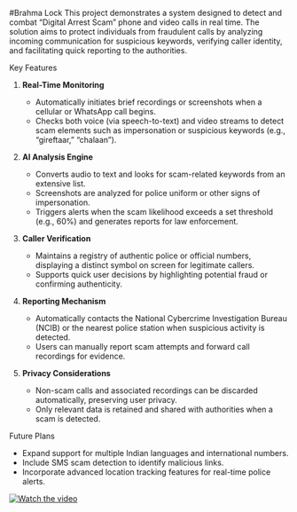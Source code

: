 #Brahma Lock
This project demonstrates a system designed to detect and combat “Digital Arrest Scam” phone and video calls in real time. The solution aims to protect individuals from fraudulent calls by analyzing incoming communication for suspicious keywords, verifying caller identity, and facilitating quick reporting to the authorities.

Key Features  
1. **Real-Time Monitoring**  
   - Automatically initiates brief recordings or screenshots when a cellular or WhatsApp call begins.  
   - Checks both voice (via speech-to-text) and video streams to detect scam elements such as impersonation or suspicious keywords (e.g., “gireftaar,” “chalaan”).  

2. **AI Analysis Engine**  
   - Converts audio to text and looks for scam-related keywords from an extensive list.  
   - Screenshots are analyzed for police uniform or other signs of impersonation.  
   - Triggers alerts when the scam likelihood exceeds a set threshold (e.g., 60%) and generates reports for law enforcement.  

3. **Caller Verification**  
   - Maintains a registry of authentic police or official numbers, displaying a distinct symbol on screen for legitimate callers.  
   - Supports quick user decisions by highlighting potential fraud or confirming authenticity.  

4. **Reporting Mechanism**  
   - Automatically contacts the National Cybercrime Investigation Bureau (NCIB) or the nearest police station when suspicious activity is detected.  
   - Users can manually report scam attempts and forward call recordings for evidence.  

5. **Privacy Considerations**  
   - Non-scam calls and associated recordings can be discarded automatically, preserving user privacy.  
   - Only relevant data is retained and shared with authorities when a scam is detected.  

Future Plans  
- Expand support for multiple Indian languages and international numbers.  
- Include SMS scam detection to identify malicious links.   
- Incorporate advanced location tracking features for real-time police alerts.

[![Watch the video](https://img.youtube.com/vi/dQw4w9WgXcQ/0.jpg)](https://drive.google.com/file/d/1wEkX0VqzVq8f2p-2p7PEFoj8aVQevitS/view?usp=sharing)

